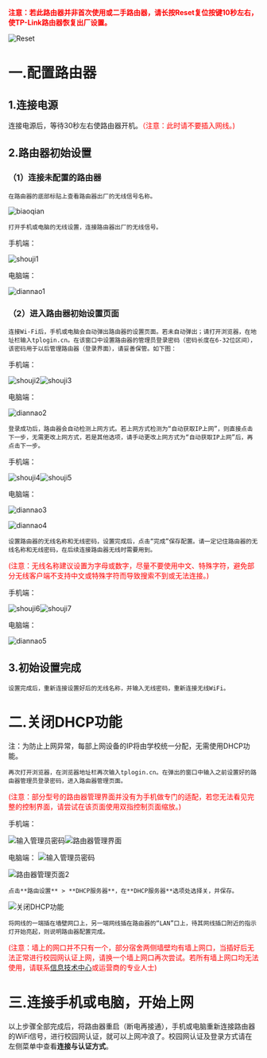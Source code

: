 <font color=red>**注意：若此路由器并非首次使用或二手路由器，请长按Reset复位按键10秒左右，使TP-Link路由器恢复出厂设置。**</font>

![Reset](https://github.com/2419873274/router-settings-pictures/raw/main/tp-link/hou.jpg)

# 一.配置路由器

## 1.连接电源

连接电源后，等待30秒左右使路由器开机。<font color=red>（注意：此时请不要插入网线。)</font>

## 2.路由器初始设置

### （1）连接未配置的路由器
    在路由器的底部标贴上查看路由器出厂的无线信号名称。

![biaoqian](https://github.com/2419873274/router-settings-pictures/raw/main/tp-link/biaoqian.png)

    打开手机或电脑的无线设置，连接路由器出厂的无线信号。

手机端：

![shouji1](https://github.com/2419873274/router-settings-pictures/raw/main/tp-link/shouji1.png)

电脑端：

![diannao1](https://github.com/2419873274/router-settings-pictures/raw/main/tp-link/%E7%94%B5%E8%84%911.png)

### （2）进入路由器初始设置页面

    连接Wi-Fi后，手机或电脑会自动弹出路由器的设置页面。若未自动弹出；请打开浏览器，在地址栏输入tplogin.cn。在该窗口中设置路由器的管理员登录密码（密码长度在6-32位区间），该密码用于以后管理路由器（登录界面），请妥善保管。如下图：

手机端：

![shouji2](https://github.com/2419873274/router-settings-pictures/raw/main/tp-link/shouji2.png)![shouji3](https://github.com/2419873274/router-settings-pictures/raw/main/tp-link/shouji3.png)

电脑端：

![diannao2](https://github.com/2419873274/router-settings-pictures/raw/main/tp-link/a.png)

    登录成功后，路由器会自动检测上网方式。若上网方式检测为“自动获取IP上网”，则直接点击下一步，无需更改上网方式，若是其他选项，请手动更改上网方式为“自动获取IP上网”后，再点击下一步。

手机端：

![shouji4](https://github.com/2419873274/router-settings-pictures/raw/main/tp-link/shouji4.png)![shouji5](https://github.com/2419873274/router-settings-pictures/raw/main/tp-link/shouji5%EF%BC%881%EF%BC%89.png)

电脑端：

![diannao3](https://github.com/2419873274/router-settings-pictures/raw/main/tp-link/%E7%94%B5%E8%84%913.png)

![diannao4](https://github.com/2419873274/router-settings-pictures/raw/main/tp-link/%E7%94%B5%E8%84%914.png)

    设置路由器的无线名称和无线密码，设置完成后，点击“完成”保存配置。请一定记住路由器的无线名称和无线密码，在后续连接路由器无线时需要用到。
<font color=red>(注意：无线名称建议设置为字母或数字，尽量不要使用中文、特殊字符，避免部分无线客户端不支持中文或特殊字符而导致搜索不到或无法连接。)</font>

手机端：

![shouji6](https://github.com/2419873274/router-settings-pictures/raw/main/tp-link/shouji6.png)![shouji7](https://github.com/2419873274/router-settings-pictures/raw/main/tp-link/shouji7.png)

电脑端：

![diannao5](https://github.com/2419873274/router-settings-pictures/raw/main/tp-link/%E7%94%B5%E8%84%915.png)

## 3.初始设置完成
    设置完成后，重新连接设置好后的无线名称，并输入无线密码，重新连接无线WiFi。

# 二.关闭DHCP功能

注：为防止上网异常，每部上网设备的IP将由学校统一分配，无需使用DHCP功能。

    再次打开浏览器，在浏览器地址栏再次输入tplogin.cn。在弹出的窗口中输入之前设置好的路由器管理员登录密码，进入路由器管理页面。
<font color=red>(注意：部分型号的路由器管理界面并没有为手机做专门的适配，若您无法看见完整的控制界面，请尝试在该页面使用双指控制页面缩放。)</font>

手机端：

![输入管理员密码](https://github.com/2419873274/router-settings-pictures/raw/main/tp-link/guanliyuanmima.png)![路由器管理界面](https://github.com/2419873274/router-settings-pictures/raw/main/tp-link/kz.png)

电脑端：
![输入管理员密码](https://github.com/2419873274/router-settings-pictures/raw/main/tp-link/%E7%AE%A1%E7%90%86%E5%91%98.png)

![路由器管理页面2](https://github.com/2419873274/router-settings-pictures/raw/main/tp-link/%E5%90%8E%E5%8F%B0.png)

    点击**路由设置** > **DHCP服务器**，在**DHCP服务器**选项处选择关，并保存。

![关闭DHCP功能](https://github.com/2419873274/router-settings-pictures/raw/main/tp-link/DHCP2(%E6%94%B9).png)

    将网线的一端插在墙壁网口上，另一端网线插在路由器的“LAN”口上，待其网线插口附近的指示灯开始亮起，则说明路由器配置完成。
<font color=red>(注意：墙上的网口并不只有一个，部分宿舍两侧墙壁均有墙上网口，当插好后无法正常进行校园网认证上网，请换一个墙上网口再次尝试。若所有墙上网口均无法使用，请联系[信息技术中心](http://yit.ysu.edu.cn/)或运营商的专业人士)</font>

# 三.连接手机或电脑，开始上网

以上步骤全部完成后，将路由器重启（断电再接通），手机或电脑重新连接路由器的WiFi信号，进行校园网认证，就可以上网冲浪了。校园网认证及登录方式请在左侧菜单中查看**连接与认证方式**。

